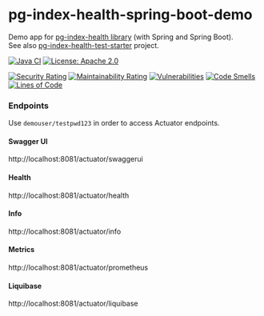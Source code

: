 # pg-index-health-spring-boot-demo
Demo app for [pg-index-health library](https://github.com/mfvanek/pg-index-health) (with Spring and Spring Boot).  
See also [pg-index-health-test-starter](https://github.com/mfvanek/pg-index-health-test-starter) project.

[![Java CI](https://github.com/mfvanek/pg-index-health-spring-boot-demo/workflows/Java%20CI/badge.svg)](https://github.com/mfvanek/pg-index-health-spring-boot-demo/actions "Java CI")
[![License: Apache 2.0](https://img.shields.io/badge/License-Apache%202.0-blue.svg)](https://github.com/mfvanek/pg-index-health-spring-boot-demo/blob/master/LICENSE "Apache License 2.0")

[![Security Rating](https://sonarcloud.io/api/project_badges/measure?project=mfvanek_pg-index-health-spring-boot-demo&metric=security_rating)](https://sonarcloud.io/summary/new_code?id=mfvanek_pg-index-health-spring-boot-demo)
[![Maintainability Rating](https://sonarcloud.io/api/project_badges/measure?project=mfvanek_pg-index-health-spring-boot-demo&metric=sqale_rating)](https://sonarcloud.io/summary/new_code?id=mfvanek_pg-index-health-spring-boot-demo)
[![Vulnerabilities](https://sonarcloud.io/api/project_badges/measure?project=mfvanek_pg-index-health-spring-boot-demo&metric=vulnerabilities)](https://sonarcloud.io/summary/new_code?id=mfvanek_pg-index-health-spring-boot-demo)
[![Code Smells](https://sonarcloud.io/api/project_badges/measure?project=mfvanek_pg-index-health-spring-boot-demo&metric=code_smells)](https://sonarcloud.io/summary/new_code?id=mfvanek_pg-index-health-spring-boot-demo)
[![Lines of Code](https://sonarcloud.io/api/project_badges/measure?project=mfvanek_pg-index-health-spring-boot-demo&metric=ncloc)](https://sonarcloud.io/summary/new_code?id=mfvanek_pg-index-health-spring-boot-demo)

### Endpoints
Use `demouser/testpwd123` in order to access Actuator endpoints.

#### Swagger UI
http://localhost:8081/actuator/swaggerui

#### Health
http://localhost:8081/actuator/health

#### Info
http://localhost:8081/actuator/info

#### Metrics
http://localhost:8081/actuator/prometheus

#### Liquibase
http://localhost:8081/actuator/liquibase
